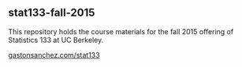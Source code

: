 ## stat133-fall-2015

This repository holds the course materials for the fall 2015 offering of Statistics 133 at UC Berkeley.

[gastonsanchez.com/stat133](http://gastonsanchez.com/stat133)
